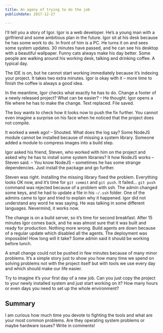 ```yaml
---
title: An agony of trying to do the job
publishdate: 2017-12-27

---
```

I’ll tell you a story of Igor. Igor is a web developer. He’s a young man with a girlfriend and some ambitious plan in the future. Igor sit at his desk because he has some work to do. In front of him is a PC. He turns it on and sees some system updates. 30 minutes have passed, and he can see his desktop with a beautiful wallpaper. Funny cats always make his day better. Some people are walking around his working desk, talking and drinking coffee. A typical day.

The IDE is on, but he cannot start working immediately because it’s indexing your project. It takes two extra minutes. Igor is okay with it – more time to finish the coffee is always a good idea.

In the meantime, Igor checks what exactly he has to do. Change a footer of a newly released project? What can be easier? – He thought. Igor opens a file where he has to make the change. Text replaced. File saved.

The boy wants to check how it looks now to push the fix further. You cannot even imagine a surprise on his face when he noticed that the project does not compile.

It worked a week ago! – Shouted. What does the log say? Some NodeJS module cannot be installed because of missing a system library. Someone added a module to compress images into a build step.

Igor asked his friend, Steven, who worked with him on the project and asked why he has to install some system libraries? It how NodeJS works – Steven said. – You know NodeJS – sometimes he has some strange dependencies. Just install the package and go further.

Steven was right. Installing the missing library fixed the problem. Everything looks OK now, and it’s time for `git commit` and `git push`. It failed… `git push` command was rejected because of a problem with ssh. The admin changed some keys, and he had to update a file in his `~/.ssh` folder. One of the admins came to Igor and tried to explain why it happened. Igor did not understand any word he was saying. He was talking in some different languages. Nevermind, it works now.

The change is on a build server, so it’s time for second breakfast. After 15 minutes Igor comes back, and he was almost sure that it was built and ready for production. Nothing more wrong. Build agents are down because of a regular update which disabled all the agents. The deployment was impossible! How long will it take? Some admin said it should be working before lunch.

A small change could not be pushed in few minutes because of many minor problems. It’s a simple story just to show you how many time we spend on solving problems not with the project itself but with tools we use every day and which should make our life easier.

Try to imagine it’s your first day of a new job. Can you just copy the project to your newly installed system and just start working on it? How many hours or even days you need to set up the whole environment?
## Summary

I am curious how much time you devote to fighting the tools and what are your most common problems. Are they operating system problems or maybe hardware issues? Write in comments!
